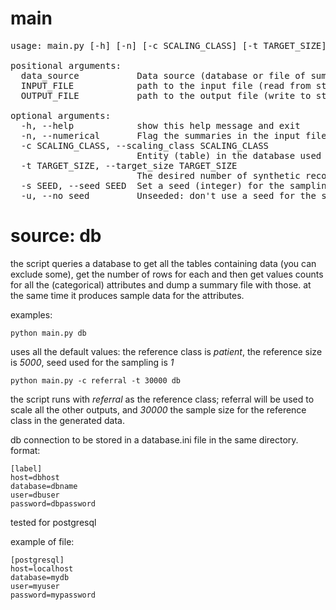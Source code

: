 # main
<pre>
usage: main.py [-h] [-n] [-c SCALING_CLASS] [-t TARGET_SIZE] [-s SEED] [-u] [data_source] [INPUT_FILE] [OUTPUT_FILE]

positional arguments:
  data_source           Data source (database or file of summaries stats) to be used to generate a new synthetic data set.[db, summaries] default is summaries.
  INPUT_FILE            path to the input file (read from stdin if omitted)
  OUTPUT_FILE           path to the output file (write to stdout if omitted)

optional arguments:
  -h, --help            show this help message and exit
  -n, --numerical       Flag the summaries in the input file as numerical (continuous).
  -c SCALING_CLASS, --scaling_class SCALING_CLASS
                        Entity (table) in the database used as reference dimension for scaling. Default is patient
  -t TARGET_SIZE, --target_size TARGET_SIZE
                        The desired number of synthetic records for the scaling class/the variables in the summaries.Default is 5000.
  -s SEED, --seed SEED  Set a seed (integer) for the sampling/normal distribution, useful for reproducibility. Default is 1.
  -u, --no_seed         Unseeded: don't use a seed for the sampling.
</pre>



# source: db

the script queries a database to get all the tables containing data (you can exclude some), get the number of rows for each and then get values counts for all the (categorical) attributes and dump a summary file with those.
at the same time it produces sample data for the attributes. 

examples:


``
python main.py db
``

uses all the default values: the reference class is <i>patient</i>, the reference size is <i>5000</i>, seed used for the sampling is <i>1</i>

``
python main.py -c referral -t 30000 db
``

the script runs with <i>referral</i> as the reference class; referral will be used to scale all the other outputs, and <i>30000</i> the sample size for the reference class in the generated data.


db connection to be stored in a database.ini file in the same directory.
format:

```
[label]
host=dbhost
database=dbname
user=dbuser
password=dbpassword
```
tested for postgresql

example of file:
```
[postgresql]
host=localhost
database=mydb
user=myuser
password=mypassword
```
